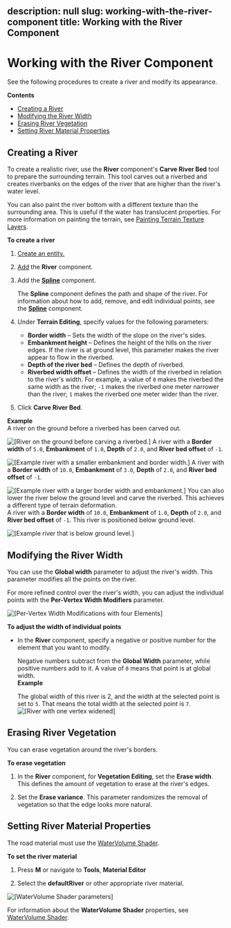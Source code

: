 description: null
slug: working-with-the-river-component
title: Working with the River Component
---
# Working with the River Component<a name="working-with-the-river-component"></a>

See the following procedures to create a river and modify its appearance\.

**Contents**
+ [Creating a River](#creating-river)
+ [Modifying the River Width](#modifying-river-width)
+ [Erasing River Vegetation](#erasing-river-vegetation)
+ [Setting River Material Properties](#setting-river-material-properties)

## Creating a River<a name="creating-river"></a>

To create a realistic river, use the **River** component's **Carve River Bed** tool to prepare the surrounding terrain\. This tool carves out a riverbed and creates riverbanks on the edges of the river that are higher than the river's water level\.

You can also paint the river bottom with a different texture than the surrounding area\. This is useful if the water has translucent properties\. For more information on painting the terrain, see [Painting Terrain Texture Layers](terrain-texture-layers-paint.md)\.

**To create a river**

1. [Create an entity\.](creating-entity.md)

1. [Add](component-working-adding.md) the **River** component\.

1. Add the **[Spline](component-spline.md)** component\.

   The **Spline** component defines the path and shape of the river\. For information about how to add, remove, and edit individual points, see the **[Spline](component-spline.md)** component\.

1. Under **Terrain Editing**, specify values for the following parameters:
   + **Border width** – Sets the width of the slope on the river's sides\.
   + **Embankment height** – Defines the height of the hills on the river edges\. If the river is at ground level, this parameter makes the river appear to flow in the riverbed\.
   + **Depth of the river bed** – Defines the depth of riverbed\.
   + **Riverbed width offset** – Defines the width of the riverbed in relation to the river's width\. For example, a value of `0` makes the riverbed the same width as the river; `-1` makes the riverbed one meter narrower than the river; `1` makes the riverbed one meter wider than the river\.

1. Click **Carve River Bed**\.

**Example**  
A river on the ground before a riverbed has been carved out\.  

![\[River on the ground before carving a riverbed.\]](/images/component/carving-riverbed-1.png)
A river with a **Border width** of `5.0`, **Embankment** of `1.0`, **Depth** of `2.0`, and **River bed offset** of `-1`\.  

![\[Example river with a smaller embankment and border width.\]](/images/component/carving-riverbed-2.png)
A river with a **Border width** of `10.0`, **Embankment** of `3.0`, **Depth** of `2.0`, and **River bed offset** of `-1`\.  

![\[Example river with a larger border width and embankment.\]](/images/component/carving-riverbed-3.png)
You can also lower the river below the ground level and carve the riverbed\. This achieves a different type of terrain deformation\.  
A river with a **Border width** of `10.0`, **Embankment** of `1.0`, **Depth** of `2.0`, and **River bed offset** of `-1`\. This river is positioned below ground level\.  

![\[Example river that is below ground level.\]](/images/component/carving-riverbed-4.png)

## Modifying the River Width<a name="modifying-river-width"></a>

You can use the **Global width** parameter to adjust the river's width\. This parameter modifies all the points on the river\.

For more refined control over the river's width, you can adjust the individual points with the **Per\-Vertex Width Modifiers** parameter\.

![\[Per-Vertex Width Modifications with four Elements\]](/images/component/modifying-road-width-1.png)

**To adjust the width of individual points**
+ In the **River** component, specify a negative or positive number for the element that you want to modify\.

  Negative numbers subtract from the **Global Width** parameter, while positive numbers add to it\. A value of `0` means that point is at global width\.  
**Example**  

  The global width of this river is 2, and the width at the selected point is set to `5`\. That means the total width at the selected point is `7`\.  
![\[River with one vertex widened\]](/images/component/modifying-river-width-2.png)

## Erasing River Vegetation<a name="erasing-river-vegetation"></a>

You can erase vegetation around the river's borders\.

**To erase vegetation**

1. In the **River** component, for **Vegetation Editing**, set the **Erase width**\. This defines the amount of vegetation to erase at the river's edges\.

1. Set the **Erase variance**\. This parameter randomizes the removal of vegetation so that the edge looks more natural\.

## Setting River Material Properties<a name="setting-river-material-properties"></a>

The road material must use the [WaterVolume Shader](shader-ref-watervolume.md)\. 

**To set the river material**

1. Press **M** or navigate to **Tools**, **Material Editor**

1. Select the **defaultRiver** or other appropriate river material\.

![\[WaterVolume Shader parameters\]](/images/component/setting-river-materials-1.png)

For information about the **WaterVolume Shader** properties, see [WaterVolume Shader](shader-ref-watervolume.md)\.